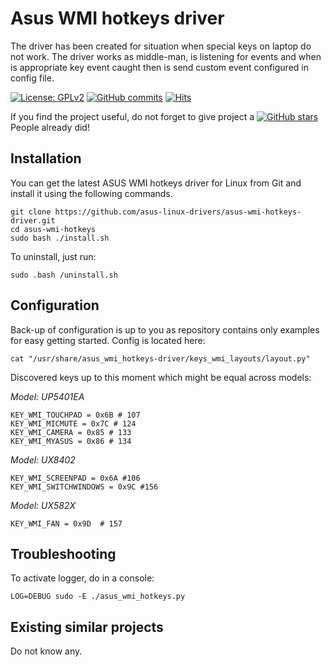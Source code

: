 # Asus WMI hotkeys driver

The driver has been created for situation when special keys on laptop do not work. The driver works as middle-man, is listening for events and when is appropriate key event caught then is send custom event configured in config file. 

[![License: GPLv2](https://img.shields.io/badge/License-GPL_v2-blue.svg)](https://www.gnu.org/licenses/old-licenses/gpl-2.0.en.html)
[![GitHub commits](https://img.shields.io/github/commits-since/asus-linux-drivers/asus-wmi-hotkeys-driver/v1.0.0.svg)](https://GitHub.com/asus-linux-drivers/asus-wmi-hotkeys-driver/commit/)
[![Hits](https://hits.seeyoufarm.com/api/count/incr/badge.svg?url=https%3A%2F%2Fgithub.com%2Fasus-linux-drivers%2Fasus-wmi-hotkeys-driver&count_bg=%2379C83D&title_bg=%23555555&icon=&icon_color=%23E7E7E7&title=hits&edge_flat=false)](https://hits.seeyoufarm.com)

If you find the project useful, do not forget to give project a [![GitHub stars](https://img.shields.io/github/stars/asus-linux-drivers/asus-wmi-hotkeys-driver.svg?style=flat-square)](https://github.com/asus-linux-drivers/asus-wmi-hotkeys-driver/stargazers) People already did!

## Installation

You can get the latest ASUS WMI hotkeys driver for Linux from Git and install it using the following commands.
```
git clone https://github.com/asus-linux-drivers/asus-wmi-hotkeys-driver.git
cd asus-wmi-hotkeys
sudo bash ./install.sh
```

To uninstall, just run:
```
sudo .bash /uninstall.sh
```

## Configuration

Back-up of configuration is up to you as repository contains only examples for easy getting started. Config is located here:

```
cat "/usr/share/asus_wmi_hotkeys-driver/keys_wmi_layouts/layout.py"
```

Discovered keys up to this moment which might be equal across models:

*Model: UP5401EA*
```
KEY_WMI_TOUCHPAD = 0x6B # 107
KEY_WMI_MICMUTE = 0x7C # 124
KEY_WMI_CAMERA = 0x85 # 133
KEY_WMI_MYASUS = 0x86 # 134
```

*Model: UX8402*
```
KEY_WMI_SCREENPAD = 0x6A #106
KEY_WMI_SWITCHWINDOWS = 0x9C #156
```

*Model: UX582X*
```
KEY_WMI_FAN = 0x9D  # 157
```

## Troubleshooting

To activate logger, do in a console:
```
LOG=DEBUG sudo -E ./asus_wmi_hotkeys.py
```

## Existing similar projects

Do not know any.
